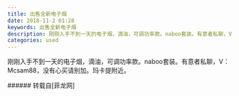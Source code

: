 ```yaml
---
title: 出售全新电子烟
date: 2018-11-2 01:28
keywords: 出售全新电子烟
description: 刚刚入手不到一天的电子烟，滴油，可调功率款。naboo套装。有意者私聊，V：Mcsam88，没有心买请别加。玛卡提附近。
categories: used
---
```

<td class="t_f" id="postmessage_2204702">

刚刚入手不到一天的电子烟，滴油，可调功率款。naboo套装。有意者私聊，V：Mcsam88，没有心买请别加。玛卡提附近。<br/>
</td>
###### 转载自[菲龙网]